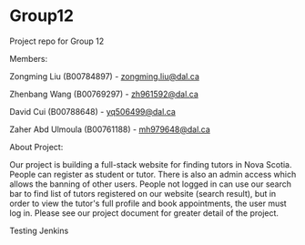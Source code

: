 # Group12
Project repo for Group 12

Members:

Zongming Liu (B00784897) - zongming.liu@dal.ca

Zhenbang Wang (B00769297) - zh961592@dal.ca

David Cui (B00788648) - yq506499@dal.ca

Zaher Abd Ulmoula (B00761188) - mh979648@dal.ca


About Project:


Our project is building a full-stack website for finding tutors in Nova Scotia. People can register as student or tutor. There is also an admin access which allows the banning of other users. People not logged in can use our search bar to find list of tutors registered on our website (search result), but in order to view the tutor's full profile and book appointments, the user must log in. Please see our project document for greater detail of the project.

Testing Jenkins

